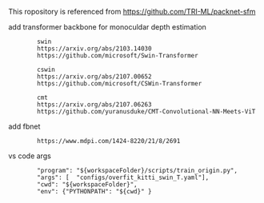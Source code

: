 This ropository is referenced from https://github.com/TRI-ML/packnet-sfm

add transformer backbone for monoculdar depth estimation

            swin 
            https://arxiv.org/abs/2103.14030
            https://github.com/microsoft/Swin-Transformer

            cswin
            https://arxiv.org/abs/2107.00652
            https://github.com/microsoft/CSWin-Transformer

            cmt
            https://arxiv.org/abs/2107.06263
            https://github.com/yuranusduke/CMT-Convolutional-NN-Meets-ViT


add fbnet 

            https://www.mdpi.com/1424-8220/21/8/2691


vs code args

            "program": "${workspaceFolder}/scripts/train_origin.py",
            "args": [  "configs/overfit_kitti_swin_T.yaml"],
            "cwd": "${workspaceFolder}",
            "env": {"PYTHONPATH": "${cwd}" }
